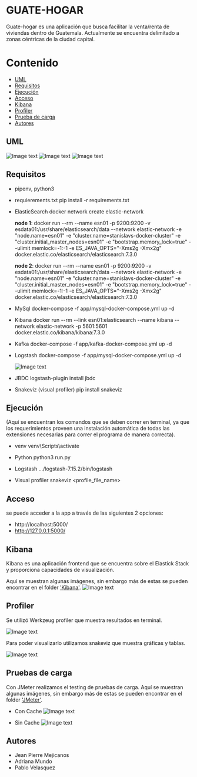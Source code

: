 # GUATE-HOGAR
Guate-hogar es una aplicación que busca facilitar la venta/renta de viviendas dentro de Guatemala. 
Actualmente se encuentra delimitado a zonas céntricas de la ciudad capital. 

# Contenido
-   [UML](#UML)
-   [Requisitos](#Requisitos)
-   [Ejecución](#Ejecución)
-   [Acceso](#Acceso)
-   [Kibana](#Kibana)
-   [Profiler](#Profiler)
-   [Prueba de carga](#Pruebas)
-   [Autores](#Autores)


## UML 
![Image text](https://github.com/JeanPierreMR/flask-app/blob/master/Pictures/UML/vender.jpeg)
![Image text](https://github.com/JeanPierreMR/flask-app/blob/master/Pictures/UML/comprar.jpeg)
![Image text](https://github.com/JeanPierreMR/flask-app/blob/master/Pictures/UML/compra_confirmada.jpeg)


## Requisitos

 -  pipenv, python3

 -  requierements.txt 
    pip install -r requirements.txt

 -  ElasticSearch
    docker network create elastic-network
    
    **node 1**: docker run --rm --name esn01 -p 9200:9200 -v esdata01:/usr/share/elasticsearch/data --network elastic-network -e "node.name=esn01" -e "cluster.name=stanislavs-docker-cluster" -e "cluster.initial_master_nodes=esn01" -e "bootstrap.memory_lock=true" --ulimit memlock=-1:-1 -e ES_JAVA_OPTS="-Xms2g -Xmx2g" docker.elastic.co/elasticsearch/elasticsearch:7.3.0

    **node 2**: docker run --rm --name esn01 -p 9200:9200 -v esdata01:/usr/share/elasticsearch/data --network elastic-network -e "node.name=esn01" -e "cluster.name=stanislavs-docker-cluster" -e "cluster.initial_master_nodes=esn01" -e "bootstrap.memory_lock=true" --ulimit memlock=-1:-1 -e ES_JAVA_OPTS="-Xms2g -Xmx2g" docker.elastic.co/elasticsearch/elasticsearch:7.3.0

-   MySql
    docker-compose -f app/mysql-docker-compose.yml up -d

-   Kibana
    docker run --rm --link esn01:elasticsearch --name kibana --network elastic-network -p 5601:5601 docker.elastic.co/kibana/kibana:7.3.0

-   Kafka
    docker-compose -f app/kafka-docker-compose.yml up -d

-  Logstash 
   docker-compose -f app/mysql-docker-compose.yml up -d
   
   ![Image text](https://github.com/JeanPierreMR/flask-app/blob/master/Pictures/Docker/elastic%2C%20kafka%2C%20zookeeper.JPG)

-  JBDC
   logstash-plugin install jbdc

-  Snakeviz (visual profiler)
   pip install snakeviz


## Ejecución
(Aquí se encuentran los comandos que se deben correr en terminal, ya que los requerimientos proveen una instalación automática de todas las extensiones necesarias para correr el programa de manera correcta).

-   venv
    venv\Scripts\activate

-   Python
    python3 run.py

-   Logstash 
    .../logstash-7.15.2/bin/logstash

-   Visual profiler
    snakeviz <profile_file_name>


## Acceso

se puede acceder a la app a través de las siguientes 2 opciones: 
-   http://localhost:5000/
-   http://127.0.0.1:5000/

## Kibana 
Kibana es una aplicación frontend que se encuentra sobre el Elastick Stack y proporciona capacidades de visualización.

Aquí se muestran algunas imágenes, sin embargo más de estas se pueden encontrar en el folder ['Kibana'](https://github.com/JeanPierreMR/flask-app/tree/master/Pictures/Kibana).
![Image text](https://github.com/JeanPierreMR/flask-app/blob/master/Pictures/Kibana/all_graphics.jpeg)


## Profiler
Se utilizó Werkzeug profiler que muestra resultados en terminal. 

![Image text](https://github.com/JeanPierreMR/flask-app/blob/master/Pictures/Profiler/terminal.JPG)

Para poder visualizarlo utilizamos snakeviz que muestra gráficas y tablas. 

![Image text](https://github.com/JeanPierreMR/flask-app/blob/master/Pictures/Profiler/snakeviz_visual_profiler.jpeg)



## Pruebas de carga
Con JMeter realizamos el testing de pruebas de carga.
Aquí se muestran algunas imágenes, sin embargo más de estas se pueden encontrar en el folder ['JMeter'](https://github.com/JeanPierreMR/flask-app/tree/master/JMeter). 
-   Con Cache
![Image text](https://github.com/JeanPierreMR/flask-app/blob/master/JMeter/Cache/muchos_usuarios_con_cache.jpeg)

-   Sin Cache
![Image text](https://github.com/JeanPierreMR/flask-app/blob/master/JMeter/Sin%20cache/muchos_usuarios_sin_cache.jpeg)


## Autores
-   Jean Pierre Mejicanos
-   Adriana Mundo
-   Pablo Velasquez 
